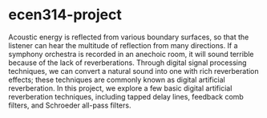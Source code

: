 # ecen314-project
Acoustic energy is reflected from various boundary surfaces, so that the listener can hear the multitude of reflection from many directions. If a symphony orchestra is recorded in an anechoic room, it will sound terrible because of the lack of reverberations. Through digital signal processing techniques, we can convert a natural sound into one with rich reverberation effects; these techniques are commonly known as digital artificial reverberation. In this project, we explore a few basic digital artificial reverberation techniques, including tapped delay lines, feedback comb filters, and Schroeder all-pass filters.
